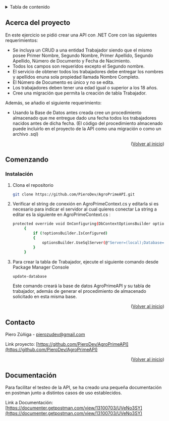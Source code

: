 <div id="top"></div>
<!-- TABLE OF CONTENTS -->
<details>
  <summary>Tabla de contenido</summary>
  <ol>
    <li>
      <a href="#Acerca-del-proyecto">Acerca del proyecto</a>
    </li>
    <li>
      <a href="#Comenzando">Comenzando</a>
      <ul>
        <li><a href="#Instalación">Instalación</a></li>
      </ul>
    </li>
    <li><a href="#Contacto">Contacto</a></li>
    <li><a href="#Documentación">Documentación</a></li>
  </ol>
</details>


<!-- ABOUT THE PROJECT -->
## Acerca del proyecto

En este ejercicio se pidió crear una API con .NET Core con las siguientes requerimientos:

* Se incluya un CRUD a una entidad Trabajador siendo que el mismo posee Primer Nombre, Segundo Nombre, Primer Apellido, Segundo Apellido, Número de Documento y Fecha de Nacimiento.
* Todos los campos son requeridos excepto el Segundo nombre.
* El servicio de obtener todos los trabajadores debe entregar los nombres y apellidos enuna sola propiedad llamada Nombre Completo.
* El Número de Documento es único y no se edita.
* Los trabajadores deben tener una edad igual o superior a los 18 años.
* Cree una migración que permita la creación de tabla Trabajador.

Además, se añadio el siguiente requerimiento: 

* Usando la Base de Datos antes creada cree un procedimiento almacenado que me entregue dado una fecha todos los trabajadores nacidos antes de dicha fecha. (El código del procedimiento almacenado puede incluirlo en el proyecto de la API como una migración o como un archivo .sql)

<p align="right">(<a href="#top">Volver al inicio</a>)</p>

<!-- GETTING STARTED -->
## Comenzando

### Instalación

1. Clona el repositorio
   ```sh
   git clone https://github.com/PieroDev/AgroPrimeAPI.git
   ```

2. Verificar el string de conexión en AgroPrimeContext.cs y editarla si es necesario para indicar el servidor al cual quieres conectar
   La string a editar es la siguiente en AgroPrimeContext.cs :

   ```sh
   protected override void OnConfiguring(DbContextOptionsBuilder optionsBuilder)
        {
            if (!optionsBuilder.IsConfigured)
            {
                optionsBuilder.UseSqlServer(@"Server=(local);Database=AgroPrimeAPI;Integrated Security=True");
            }
        }
   ```

3. Para crear la tabla de Trabajador, ejecute el siguiente comando desde Package Manager Console
   ```sh
   update-database
   ```
   Este comando creará la base de datos AgroPrimeAPI y su tabla de trabajador, además de generar el procedimiento de almacenado solicitado en esta misma base.


<p align="right">(<a href="#top">Volver al inicio</a>)</p>


<!-- CONTACT -->
## Contacto

Piero Zúñiga - pierozudev@gmail.com

Link proyecto: [https://github.com/PieroDev/AgroPrimeAPI](https://github.com/PieroDev/AgroPrimeAPI)

<p align="right">(<a href="#top">Volver al inicio</a>)</p>

<!-- Documentation -->

## Documentación

Para facilitar el testeo de la API, se ha creado una pequeña documentación en postman junto a distintos casos de uso establecidos.

Link a Documentación: [https://documenter.getpostman.com/view/13100703/UVeNo3SY](https://documenter.getpostman.com/view/13100703/UVeNo3SY)




<!-- MARKDOWN LINKS & IMAGES -->
<!-- https://www.markdownguide.org/basic-syntax/#reference-style-links -->
[contributors-shield]: https://img.shields.io/github/contributors/othneildrew/Best-README-Template.svg?style=for-the-badge
[contributors-url]: https://github.com/othneildrew/Best-README-Template/graphs/contributors
[forks-shield]: https://img.shields.io/github/forks/othneildrew/Best-README-Template.svg?style=for-the-badge
[forks-url]: https://github.com/othneildrew/Best-README-Template/network/members
[stars-shield]: https://img.shields.io/github/stars/othneildrew/Best-README-Template.svg?style=for-the-badge
[stars-url]: https://github.com/othneildrew/Best-README-Template/stargazers
[issues-shield]: https://img.shields.io/github/issues/othneildrew/Best-README-Template.svg?style=for-the-badge
[issues-url]: https://github.com/othneildrew/Best-README-Template/issues
[license-shield]: https://img.shields.io/github/license/othneildrew/Best-README-Template.svg?style=for-the-badge
[license-url]: https://github.com/othneildrew/Best-README-Template/blob/master/LICENSE.txt
[linkedin-shield]: https://img.shields.io/badge/-LinkedIn-black.svg?style=for-the-badge&logo=linkedin&colorB=555
[linkedin-url]: https://linkedin.com/in/othneildrew
[product-screenshot]: images/screenshot.png
